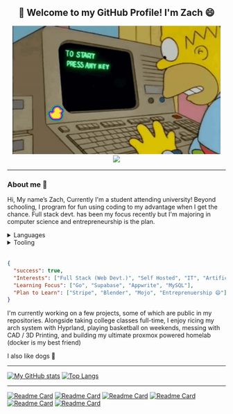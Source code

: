 ## <center>🚀 Welcome to my GitHub Profile! I'm Zach 😄</center>
<center>
    <img src="assets/giphy.gif" />
    <br>
    <img src="https://img.shields.io/badge/My%20Socials-3e7d43?style=for-the-badge" />
</center>

<hr>

### About me 👀
Hi, My name’s Zach, Currently I'm a student attending university!
Beyond schooling, I program for fun using coding to my advantage when I get the chance. Full stack devt. has been my focus recently but I'm majoring in computer science and entrepreneurship is the plan.

<details>
<summary>Languages</summary>
<br>

[![My Skills](https://skillicons.dev/icons?i=c,cpp,py,bash)]()

[![My Skills](https://skillicons.dev/icons?i=ts,js,html,css)]()

<br>
</details>

<details>
<summary>Tooling</summary>
<br>

[![My Skills](https://skillicons.dev/icons?i=git,github)]() &nbsp;&nbsp;&nbsp;&nbsp;&nbsp;&nbsp;&nbsp;&nbsp; 
[![My Skills](https://skillicons.dev/icons?i=vscode,vim,neovim)]()
<br>

[![My Skills](https://skillicons.dev/icons?i=nodejs,bun,express)]() &nbsp;&nbsp;&nbsp;&nbsp;&nbsp;&nbsp;&nbsp;&nbsp; 
[![My Skills](https://skillicons.dev/icons?i=nuxt,svelte,tailwind)]() &nbsp;&nbsp;&nbsp;&nbsp;&nbsp;&nbsp;&nbsp;&nbsp; 
[![My Skills](https://skillicons.dev/icons?i=firebase,appwrite,supabase)]()
<br>

[![My Skills](https://skillicons.dev/icons?i=linux,raspberrypi,arduino)]() &nbsp;&nbsp;&nbsp;&nbsp;&nbsp;&nbsp;&nbsp;&nbsp; 
[![My Skills](https://skillicons.dev/icons?i=docker,cloudflare)]()

<br>
</details>
<br>

```json
{
  "success": true,
  "Interests": ["Full Stack (Web Devt.)", "Self Hosted", "IT", "Artificial Intelligence", "Data Science"],
  "Learning Focus": ["Go", "Supabase", "Appwrite", "MySQL"],
  "Plan to Learn": ["Stripe", "Blender", "Mojo", "Entreprenuership 😄"],
}
```

I'm currently working on a few projects, some of which are public in my repositories. Alongside taking college classes full-time, I enjoy ricing my arch system with Hyprland, playing basketball on weekends, messing with CAD / 3D Printing, and building my ultimate proxmox powered homelab (docker is my best friend)

I also like dogs 🐶
<hr>

[![My GitHub stats](https://github-readme-stats-zachltech.vercel.app/api?username=ZachLTech&show_icons=true&theme=dark&hide_title=false&card_width=400px&hide_rank=true&line_height=34&hide=issues&custom_title=ZachLTech's%20GitHub%20Stats)]() [![Top Langs](https://github-readme-stats-zachltech.vercel.app/api/top-langs/?username=ZachLTech&exclude_repo=PhysicalSizeOfTheInternetSite&hide=roff,html,css&layout=donut&theme=dark)]()
<hr>

[![Readme Card](https://github-readme-stats-zachltech.vercel.app/api/pin/?username=EduquestAI&repo=Eduquest-Qubitx&theme=dark)]() [![Readme Card](https://github-readme-stats-zachltech.vercel.app/api/pin/?username=RealStr1ke&repo=Schedulix&theme=dark)]()
[![Readme Card](https://github-readme-stats-zachltech.vercel.app/api/pin/?username=ZachLTech&repo=webdevcourse&theme=dark)]() [![Readme Card](https://github-readme-stats-zachltech.vercel.app/api/pin/?username=ZachLTech&repo=LinkTreeClone&theme=dark)]()
[![Readme Card](https://github-readme-stats-zachltech.vercel.app/api/pin/?username=ZachLTech&repo=PhysicalSizeOfTheInternetSite&theme=dark)]() [![Readme Card](https://github-readme-stats-zachltech.vercel.app/api/pin/?username=ZachLTech&repo=hyprland-dotfiles&theme=dark)]()

